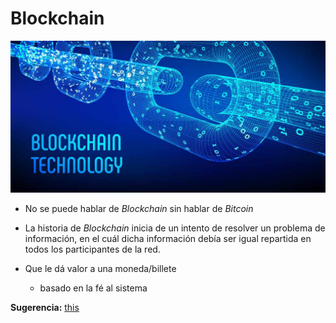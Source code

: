 # Blockchain

![Visualization Blockchain](../images/Introduccion/Blockchain/main_blockchain.jpg)

- No se puede hablar de *Blockchain* sin hablar de *Bitcoin*

- La historia de *Blockchain* inicia de un intento de resolver un problema de información, en el cuál dicha información debía ser igual repartida en todos los participantes de la red.

- Que le dá valor a una moneda/billete
    - basado en la fé al sistema

**Sugerencia:** [this](https://youtu.be/n0iKLfEZOI4)